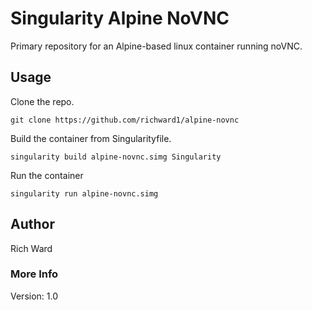 # Singularity Alpine NoVNC
Primary repository for an Alpine-based linux container running noVNC.

## Usage

Clone the repo.
```
git clone https://github.com/richward1/alpine-novnc
```

Build the container from Singularityfile.
```
singularity build alpine-novnc.simg Singularity
```

Run the container
```
singularity run alpine-novnc.simg
```

## Author
Rich Ward

### More Info
Version: 1.0

